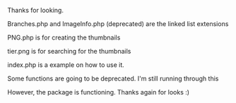 Thanks for looking.

Branches.php and ImageInfo.php (deprecated) are the linked list extensions

PNG.php is for creating the thumbnails

tier.png is for searching for the thumbnails

index.php is a example on how to use it.

Some functions are going to be deprecated. I'm still running through this

However, the package is functioning. Thanks again for looks :)